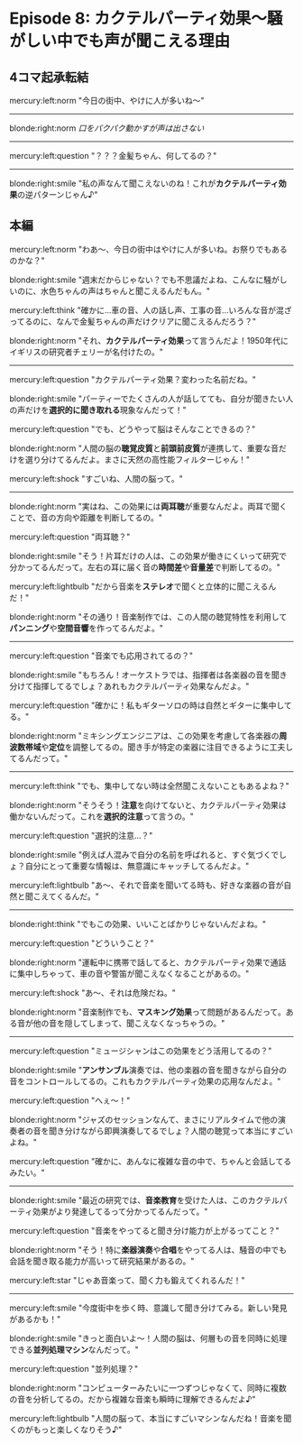 # Episode 8: カクテルパーティ効果〜騒がしい中でも声が聞こえる理由

## 4コマ起承転結

mercury:left:norm "今日の街中、やけに人が多いね〜"

---

blonde:right:norm *口をパクパク動かすが声は出さない*

---

mercury:left:question "？？？金髪ちゃん、何してるの？"

---

blonde:right:smile "私の声なんて聞こえないのね！これが**カクテルパーティ効果**の逆パターンじゃん♪"

## 本編

mercury:left:norm "わあ〜、今日の街中はやけに人が多いね。お祭りでもあるのかな？"

blonde:right:smile "週末だからじゃない？でも不思議だよね、こんなに騒がしいのに、水色ちゃんの声はちゃんと聞こえるんだもん。"

mercury:left:think "確かに...車の音、人の話し声、工事の音...いろんな音が混ざってるのに、なんで金髪ちゃんの声だけクリアに聞こえるんだろう？"

blonde:right:norm "それ、**カクテルパーティ効果**って言うんだよ！1950年代にイギリスの研究者チェリーが名付けたの。"

---

mercury:left:question "カクテルパーティ効果？変わった名前だね。"

blonde:right:smile "パーティーでたくさんの人が話してても、自分が聞きたい人の声だけを**選択的に聞き取れる**現象なんだって！"

mercury:left:question "でも、どうやって脳はそんなことできるの？"

blonde:right:norm "人間の脳の**聴覚皮質**と**前頭前皮質**が連携して、重要な音だけを選り分けてるんだよ。まさに天然の高性能フィルターじゃん！"

mercury:left:shock "すごいね、人間の脳って。"

---

blonde:right:norm "実はね、この効果には**両耳聴**が重要なんだよ。両耳で聞くことで、音の方向や距離を判断してるの。"

mercury:left:question "両耳聴？"

blonde:right:smile "そう！片耳だけの人は、この効果が働きにくいって研究で分かってるんだって。左右の耳に届く音の**時間差**や**音量差**で判断してるの。"

mercury:left:lightbulb "だから音楽を**ステレオ**で聞くと立体的に聞こえるんだ！"

blonde:right:norm "その通り！音楽制作では、この人間の聴覚特性を利用して**パンニング**や**空間音響**を作ってるんだよ。"

---

mercury:left:question "音楽でも応用されてるの？"

blonde:right:smile "もちろん！オーケストラでは、指揮者は各楽器の音を聞き分けて指揮してるでしょ？あれもカクテルパーティ効果なんだよ。"

mercury:left:question "確かに！私もギターソロの時は自然とギターに集中してる。"

blonde:right:norm "ミキシングエンジニアは、この効果を考慮して各楽器の**周波数帯域**や**定位**を調整してるの。聞き手が特定の楽器に注目できるように工夫してるんだって。"

---

mercury:left:think "でも、集中してない時は全然聞こえないこともあるよね？"

blonde:right:norm "そうそう！**注意**を向けてないと、カクテルパーティ効果は働かないんだって。これを**選択的注意**って言うの。"

mercury:left:question "選択的注意...？"

blonde:right:smile "例えば人混みで自分の名前を呼ばれると、すぐ気づくでしょ？自分にとって重要な情報は、無意識にキャッチしてるんだよ。"

mercury:left:lightbulb "あ〜、それで音楽を聞いてる時も、好きな楽器の音が自然と聞こえてくるんだ。"

---

blonde:right:think "でもこの効果、いいことばかりじゃないんだよね。"

mercury:left:question "どういうこと？"

blonde:right:norm "運転中に携帯で話してると、カクテルパーティ効果で通話に集中しちゃって、車の音や警笛が聞こえなくなることがあるの。"

mercury:left:shock "あ〜、それは危険だね。"

blonde:right:norm "音楽制作でも、**マスキング効果**って問題があるんだって。ある音が他の音を隠してしまって、聞こえなくなっちゃうの。"

---

mercury:left:question "ミュージシャンはこの効果をどう活用してるの？"

blonde:right:smile "**アンサンブル**演奏では、他の楽器の音を聞きながら自分の音をコントロールしてるの。これもカクテルパーティ効果の応用なんだよ。"

mercury:left:question "へぇ〜！"

blonde:right:norm "ジャズのセッションなんて、まさにリアルタイムで他の演奏者の音を聞き分けながら即興演奏してるでしょ？人間の聴覚って本当にすごいよね。"

mercury:left:question "確かに、あんなに複雑な音の中で、ちゃんと会話してるみたい。"

---

blonde:right:smile "最近の研究では、**音楽教育**を受けた人は、このカクテルパーティ効果がより発達してるって分かってるんだって。"

mercury:left:question "音楽をやってると聞き分け能力が上がるってこと？"

blonde:right:norm "そう！特に**楽器演奏**や**合唱**をやってる人は、騒音の中でも会話を聞き取る能力が高いって研究結果があるの。"

mercury:left:star "じゃあ音楽って、聞く力も鍛えてくれるんだ！"

---

mercury:left:smile "今度街中を歩く時、意識して聞き分けてみる。新しい発見があるかも！"

blonde:right:smile "きっと面白いよ〜！人間の脳は、何層もの音を同時に処理できる**並列処理マシン**なんだって。"

mercury:left:question "並列処理？"

blonde:right:norm "コンピューターみたいに一つずつじゃなくて、同時に複数の音を分析してるの。だから複雑な音楽も瞬時に理解できるんだよ♪"

mercury:left:lightbulb "人間の脳って、本当にすごいマシンなんだね！音楽を聞くのがもっと楽しくなりそう♪"